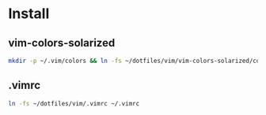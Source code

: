# Install

## vim-colors-solarized
```bash
mkdir -p ~/.vim/colors && ln -fs ~/dotfiles/vim/vim-colors-solarized/colors/solarized.vim ~/.vim/colors/solarized.vim
```

## .vimrc
```bash
ln -fs ~/dotfiles/vim/.vimrc ~/.vimrc
```
